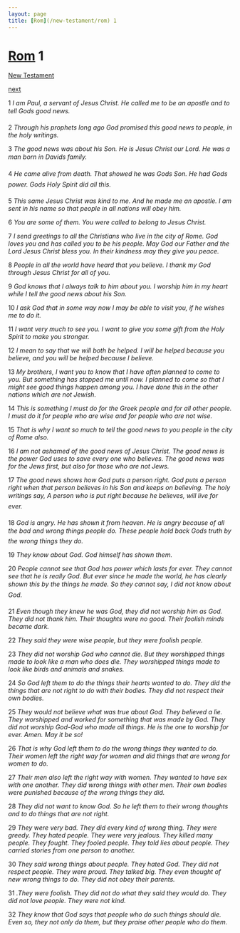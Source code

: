 ```yaml
---
layout: page
title: [Rom](/new-testament/rom) 1
---
```


# [Rom](/new-testament/rom) 1

[New Testament](/new-testament)


[next](/new-testament/rom/rom-2.html)

1 _I am Paul, a servant of Jesus Christ. He called me to be an apostle and to tell Gods good news._

2 _Through his prophets long ago God promised this good news to people, in the holy writings._

3 _The good news was about his Son. He is Jesus Christ our Lord. He was a man born in Davids family._

4 _He came alive from death. That showed he was Gods Son. He had Gods power. Gods Holy Spirit did all this._

5 _This same Jesus Christ was kind to me. And he made me an apostle. I am sent in his name so that people in all nations will obey him._

6 _You are some of them. You were called to belong to Jesus Christ._

7 _I send greetings to all the Christians who live in the city of Rome. God loves you and has called you to be his people. May God our Father and the Lord Jesus Christ bless you. In their kindness may they give you peace._

8 _People in all the world have heard that you believe. I thank my God through Jesus Christ for all of you._

9 _God knows that I always talk to him about you. I worship him in my heart while I tell the good news about his Son._

10 _I ask God that in some way now I may be able to visit you, if he wishes me to do it._

11 _I want very much to see you. I want to give you some gift from the Holy Spirit to make you stronger._

12 _I mean to say that we will both be helped. I will be helped because you believe, and you will be helped because I believe._

13 _My brothers, I want you to know that I have often planned to come to you. But something has stopped me until now. I planned to come so that I might see good things happen among you. I have done this in the other nations which are not Jewish._

14 _This is something I must do for the Greek people and for all other people. I must do it for people who are wise and for people who are not wise._

15 _That is why I want so much to tell the good news to you people in the city of Rome also._

16 _I am not ashamed of the good news of Jesus Christ. The good news is the power God uses to save every one who believes. The good news was for the Jews first, but also for those who are not Jews._

17 _The good news shows how God puts a person right. God puts a person right when that person believes in his Son and keeps on believing. The holy writings say, A person who is put right because he believes, will live for ever._

18 _God is angry. He has shown it from heaven. He is angry because of all the bad and wrong things people do. These people hold back Gods truth by the wrong things they do._

19 _They know about God. God himself has shown them._

20 _People cannot see that God has power which lasts for ever. They cannot see that he is really God. But ever since he made the world, he has clearly shown this by the things he made. So they cannot say, I did not know about God._

21 _Even though they knew he was God, they did not worship him as God. They did not thank him. Their thoughts were no good. Their foolish minds became dark._

22 _They said they were wise people, but they were foolish people._

23 _They did not worship God who cannot die. But they worshipped things made to look like a man who does die. They worshipped things made to look like birds and animals and snakes._

24 _So God left them to do the things their hearts wanted to do. They did the things that are not right to do with their bodies. They did not respect their own bodies._

25 _They would not believe what was true about God. They believed a lie. They worshipped and worked for something that was made by God. They did not worship God-God who made all things. He is the one to worship for ever. Amen. May it be so!_

26 _That is why God left them to do the wrong things they wanted to do. Their women left the right way for women and did things that are wrong for women to do._

27 _Their men also left the right way with women. They wanted to have sex with one another. They did wrong things with other men. Their own bodies were punished because of the wrong things they did._

28 _They did not want to know God. So he left them to their wrong thoughts and to do things that are not right._

29 _They were very bad. They did every kind of wrong thing. They were greedy. They hated people. They were very jealous. They killed many people. They fought. They fooled people. They told lies about people. They carried stories from one person to another._

30 _They said wrong things about people. They hated God. They did not respect people.  They were proud. They talked big. They even thought of new wrong things to do. They did not obey their parents._

31 _.They were foolish. They did not do what they said they would do. They did not love people. They were not kind._

32 _They know that God says that people who do such things should die. Even so, they not only do them, but they praise other people who do them._


